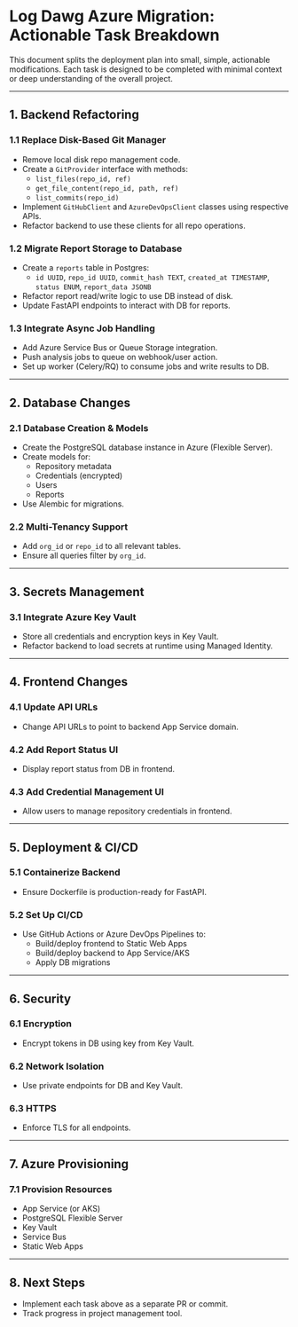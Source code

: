 # Log Dawg Azure Migration: Actionable Task Breakdown

This document splits the deployment plan into small, simple, actionable modifications. Each task is designed to be completed with minimal context or deep understanding of the overall project.

---

## 1. Backend Refactoring

### 1.1 Replace Disk-Based Git Manager
- Remove local disk repo management code.
- Create a `GitProvider` interface with methods:
  - `list_files(repo_id, ref)`
  - `get_file_content(repo_id, path, ref)`
  - `list_commits(repo_id)`
- Implement `GitHubClient` and `AzureDevOpsClient` classes using respective APIs.
- Refactor backend to use these clients for all repo operations.

### 1.2 Migrate Report Storage to Database
- Create a `reports` table in Postgres:
  - `id UUID`, `repo_id UUID`, `commit_hash TEXT`, `created_at TIMESTAMP`, `status ENUM`, `report_data JSONB`
- Refactor report read/write logic to use DB instead of disk.
- Update FastAPI endpoints to interact with DB for reports.

### 1.3 Integrate Async Job Handling
- Add Azure Service Bus or Queue Storage integration.
- Push analysis jobs to queue on webhook/user action.
- Set up worker (Celery/RQ) to consume jobs and write results to DB.

---

## 2. Database Changes

### 2.1 Database Creation & Models
- Create the PostgreSQL database instance in Azure (Flexible Server).
- Create models for:
  - Repository metadata
  - Credentials (encrypted)
  - Users
  - Reports
- Use Alembic for migrations.

### 2.2 Multi-Tenancy Support
- Add `org_id` or `repo_id` to all relevant tables.
- Ensure all queries filter by `org_id`.

---

## 3. Secrets Management

### 3.1 Integrate Azure Key Vault
- Store all credentials and encryption keys in Key Vault.
- Refactor backend to load secrets at runtime using Managed Identity.

---

## 4. Frontend Changes

### 4.1 Update API URLs
- Change API URLs to point to backend App Service domain.

### 4.2 Add Report Status UI
- Display report status from DB in frontend.

### 4.3 Add Credential Management UI
- Allow users to manage repository credentials in frontend.

---

## 5. Deployment & CI/CD

### 5.1 Containerize Backend
- Ensure Dockerfile is production-ready for FastAPI.

### 5.2 Set Up CI/CD
- Use GitHub Actions or Azure DevOps Pipelines to:
  - Build/deploy frontend to Static Web Apps
  - Build/deploy backend to App Service/AKS
  - Apply DB migrations

---

## 6. Security

### 6.1 Encryption
- Encrypt tokens in DB using key from Key Vault.

### 6.2 Network Isolation
- Use private endpoints for DB and Key Vault.

### 6.3 HTTPS
- Enforce TLS for all endpoints.

---

## 7. Azure Provisioning

### 7.1 Provision Resources
- App Service (or AKS)
- PostgreSQL Flexible Server
- Key Vault
- Service Bus
- Static Web Apps

---

## 8. Next Steps
- Implement each task above as a separate PR or commit.
- Track progress in project management tool.
